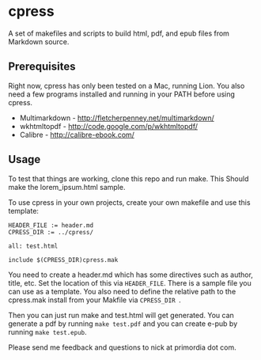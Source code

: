 cpress
======

A set of makefiles and scripts to build html, pdf, and epub files from Markdown source.

## Prerequisites ##

Right now, cpress has only been tested on a Mac, running Lion.  You also need a few programs installed and running in your PATH before using cpress.

* Multimarkdown - http://fletcherpenney.net/multimarkdown/
* wkhtmltopdf - http://code.google.com/p/wkhtmltopdf/
* Calibre - http://calibre-ebook.com/

## Usage ##

To test that things are working, clone this repo and run make. This Should make the lorem_ipsum.html sample.

To use cpress in your  own projects, create your own makefile and use this template:

```
HEADER_FILE := header.md
CPRESS_DIR := ../cpress/

all: test.html

include $(CPRESS_DIR)cpress.mak
```

You need to create a header.md which has some directives such as author, title, etc. Set the location of this via `HEADER_FILE`. There is a sample file you can use as a template. You also need to define the relative path to the cpress.mak install from your Makfile via  `CPRESS_DIR `.

Then you can just run make and test.html will get generated. You can generate a pdf by running `make test.pdf` and you can create e-pub by running `make test.epub`.

Please send me feedback and questions to nick at primordia dot com.

